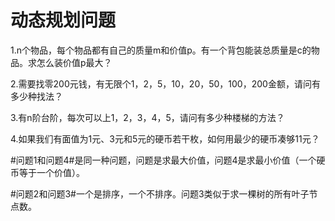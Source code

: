 # 动态规划问题

1.n个物品，每个物品都有自己的质量m和价值p。有一个背包能装总质量是c的物品。求怎么装价值p最大？

2.需要找零200元钱，有无限个1，2，5，10，20，50，100，200金额，请问有多少种找法？

3.有n阶台阶，每次可以上1，2，3，4，5，请问有多少种楼梯的方法？

4.如果我们有面值为1元、3元和5元的硬币若干枚，如何用最少的硬币凑够11元？


#问题1和问题4#是同一种问题，问题是求最大价值，问题4是求最小价值（一个硬币等于一个价值）。

#问题2和问题3#一个是排序，一个不排序。问题3类似于求一棵树的所有叶子节点数。